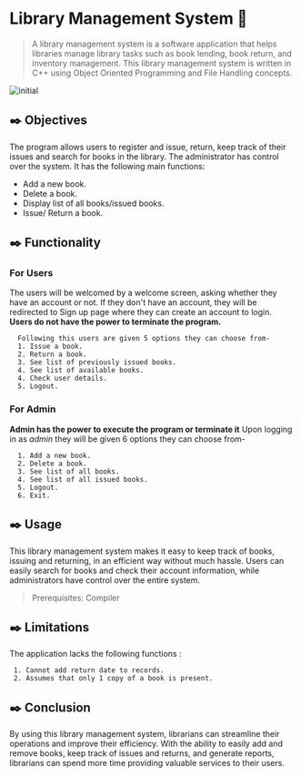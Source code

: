 # Library Management System :seedling:
> A library management system is a software application that helps libraries manage library tasks such as book lending, book return, and inventory management. This library management system is written in C++ using Object Oriented Programming and File Handling concepts.

![initial](https://user-images.githubusercontent.com/116333715/226153154-adaf2577-8c70-476b-a5dc-ef3cce441645.PNG)


## :black_nib: Objectives
  The program allows users to register and issue, return, keep track of their issues and search for books in the library. The administrator has control over the system. It has the following main functions:

  * Add a new book.
  * Delete a book.
  * Display list of all books/issued books.
  * Issue/ Return a book.

## :black_nib: Functionality

  ### For Users
   The users will be welcomed by a welcome screen, asking whether they have 
   an account or not. If they don't have an account, they will be redirected to Sign up page where they can
   create an account to login.
   **Users do not have the power to terminate the program.**

      Following this users are given 5 options they can choose from-
      1. Issue a book.
      2. Return a book.
      3. See list of previously issued books.
      4. See list of available books.
      4. Check user details.
      5. Logout.
   
  ### For Admin
   **Admin has the power to execute the program or terminate it** 
   Upon logging in as *admin* they will be given 6 options they can choose from-
      
      1. Add a new book.
      2. Delete a book.
      3. See list of all books.
      4. See list of all issued books.
      5. Logout.
      6. Exit.
    
## :black_nib: Usage 
This library management system makes it easy to keep track of books, issuing and returning, in an efficient way without much hassle. Users can easily search for books  and check their account information, while administrators have control over the entire system.
 >Prerequisites: Compiler
 
## :black_nib: Limitations
The application lacks the following functions : 

     1. Cannot add return date to records.
     2. Assumes that only 1 copy of a book is present.
 
## :black_nib: Conclusion
By using this library management system, librarians can streamline their operations and improve their efficiency. With the ability to easily add and remove books, keep track of issues and returns, and generate reports, librarians can spend more time providing valuable services to their users.
